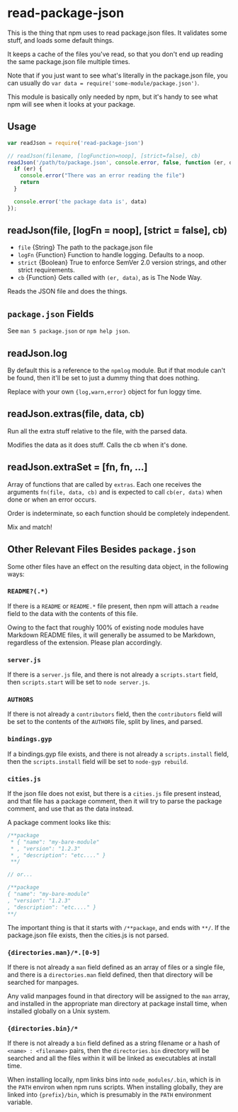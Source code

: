 # read-package-json

This is the thing that npm uses to read package.json files.  It
validates some stuff, and loads some default things.

It keeps a cache of the files you've read, so that you don't end
up reading the same package.json file multiple times.

Note that if you just want to see what's literally in the package.json
file, you can usually do `var data = require('some-module/package.json')`.

This module is basically only needed by npm, but it's handy to see what
npm will see when it looks at your package.

## Usage

```javascript
var readJson = require('read-package-json')

// readJson(filename, [logFunction=noop], [strict=false], cb)
readJson('/path/to/package.json', console.error, false, function (er, data) {
  if (er) {
    console.error("There was an error reading the file")
    return
  }

  console.error('the package data is', data)
});
```

## readJson(file, [logFn = noop], [strict = false], cb)

* `file` {String} The path to the package.json file
* `logFn` {Function} Function to handle logging.  Defaults to a noop.
* `strict` {Boolean} True to enforce SemVer 2.0 version strings, and
  other strict requirements.
* `cb` {Function} Gets called with `(er, data)`, as is The Node Way.

Reads the JSON file and does the things.

## `package.json` Fields

See `man 5 package.json` or `npm help json`.

## readJson.log

By default this is a reference to the `npmlog` module.  But if that
module can't be found, then it'll be set to just a dummy thing that does
nothing.

Replace with your own `{log,warn,error}` object for fun loggy time.

## readJson.extras(file, data, cb)

Run all the extra stuff relative to the file, with the parsed data.

Modifies the data as it does stuff.  Calls the cb when it's done.

## readJson.extraSet = [fn, fn, ...]

Array of functions that are called by `extras`.  Each one receives the
arguments `fn(file, data, cb)` and is expected to call `cb(er, data)`
when done or when an error occurs.

Order is indeterminate, so each function should be completely
independent.

Mix and match!

## Other Relevant Files Besides `package.json`

Some other files have an effect on the resulting data object, in the
following ways:

### `README?(.*)`

If there is a `README` or `README.*` file present, then npm will attach
a `readme` field to the data with the contents of this file.

Owing to the fact that roughly 100% of existing node modules have
Markdown README files, it will generally be assumed to be Markdown,
regardless of the extension.  Please plan accordingly.

### `server.js`

If there is a `server.js` file, and there is not already a
`scripts.start` field, then `scripts.start` will be set to `node
server.js`.

### `AUTHORS`

If there is not already a `contributors` field, then the `contributors`
field will be set to the contents of the `AUTHORS` file, split by lines,
and parsed.

### `bindings.gyp`

If a bindings.gyp file exists, and there is not already a
`scripts.install` field, then the `scripts.install` field will be set to
`node-gyp rebuild`.

### `cities.js`

If the json file does not exist, but there is a `cities.js` file
present instead, and that file has a package comment, then it will try
to parse the package comment, and use that as the data instead.

A package comment looks like this:

```javascript
/**package
 * { "name": "my-bare-module"
 * , "version": "1.2.3"
 * , "description": "etc...." }
 **/

// or...

/**package
{ "name": "my-bare-module"
, "version": "1.2.3"
, "description": "etc...." }
**/
```

The important thing is that it starts with `/**package`, and ends with
`**/`.  If the package.json file exists, then the cities.js is not
parsed.

### `{directories.man}/*.[0-9]`

If there is not already a `man` field defined as an array of files or a
single file, and
there is a `directories.man` field defined, then that directory will
be searched for manpages.

Any valid manpages found in that directory will be assigned to the `man`
array, and installed in the appropriate man directory at package install
time, when installed globally on a Unix system.

### `{directories.bin}/*`

If there is not already a `bin` field defined as a string filename or a
hash of `<name> : <filename>` pairs, then the `directories.bin`
directory will be searched and all the files within it will be linked as
executables at install time.

When installing locally, npm links bins into `node_modules/.bin`, which
is in the `PATH` environ when npm runs scripts.  When
installing globally, they are linked into `{prefix}/bin`, which is
presumably in the `PATH` environment variable.
